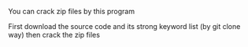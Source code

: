 <font style='color=red;'>You can crack zip files by this program</font>
  
<p>
First download the source code and its strong keyword list (by git clone way) then crack the zip files
</p>
